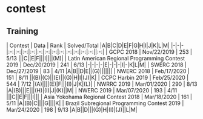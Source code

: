 # contest

## Training
| Contest | Data | Rank | Solved/Total |A|B|C|D|E|F|G|H|I|J|K|L|M|
|-|-|-|:-:|:-:|:-:|:-:|:-:|:-:|:-:|:-:|:-:|:-:|:-:|:-:||:-:|
| GCPC  2018                                       | Nov/22/2019 | 253 | 5/13   |||C||E|F|||I||||(M)|
| Latin American Regional Programming Contest 2019 | Dec/20/2019 | 241 | 6/13   |-|-|-|-|E|-|-|-|I|-|K|L|M|
| SWERC 2018                                       | Dec/27/2019 | 83  | 4/11   |A|B||D|E||(G)|||||||
| NWERC 2018                                       | Feb/17/2020 | 151 | 8/11   ||(B)|(C)||(E)||(G)|H|I|(J)|K|
| CCPC Harbin 2019                                 | Feb/25/2020 | 544 | 7/12   |(A)||||(E)|F|||(I)|J|K|(L)|
| NWRRC 2019                                       | Mar/01/2020 | 290 | 8/13   |A|(B)|||E|||(H)|(I)|J|(K)||M|
| NWERC 2019                                       | Mar/07/2020 | 193 | 4/11   |||C||E|F|||I|||
| Asia Yokohama Regional Contest 2018              | Mar/18/2020 | 161 | 5/11   |A|(B)|C||||G||||K|
| Brazil Subregional Programming Contest 2019      | Mar/24/2020 | 198 | 9/13   |A|B||D|||(G)|H|(I)|(J)||L|M|
